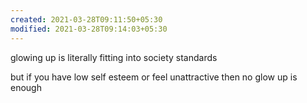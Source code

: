 ```yaml
---
created: 2021-03-28T09:11:50+05:30
modified: 2021-03-28T09:14:03+05:30
---
```


glowing up is literally fitting into society standards

but if you have low self esteem or feel unattractive then no glow up is enough